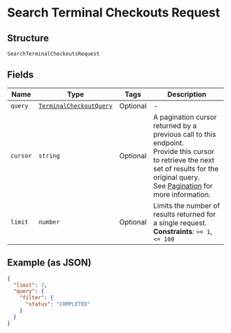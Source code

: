 
# Search Terminal Checkouts Request

## Structure

`SearchTerminalCheckoutsRequest`

## Fields

| Name | Type | Tags | Description |
|  --- | --- | --- | --- |
| `query` | [`TerminalCheckoutQuery`](/doc/models/terminal-checkout-query.md) | Optional | - |
| `cursor` | `string` | Optional | A pagination cursor returned by a previous call to this endpoint.<br>Provide this cursor to retrieve the next set of results for the original query.<br>See [Pagination](https://developer.squareup.com/docs/basics/api101/pagination) for more information. |
| `limit` | `number` | Optional | Limits the number of results returned for a single request.<br>**Constraints**: `>= 1`, `<= 100` |

## Example (as JSON)

```json
{
  "limit": 2,
  "query": {
    "filter": {
      "status": "COMPLETED"
    }
  }
}
```

